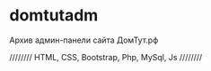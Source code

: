 # domtutadm
 Архив админ-панели сайта ДомТут.рф
 

 
 //////// HTML, CSS, Bootstrap, Php, MySql, Js ////////
